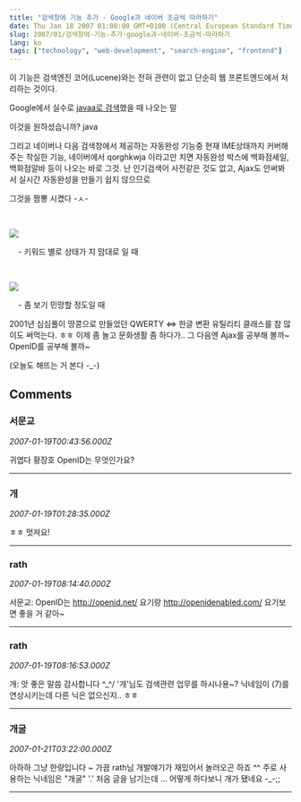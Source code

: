 ```yaml
---
title: "검색창에 기능 추가 - Google과 네이버 조금씩 따라하기"
date: Thu Jan 18 2007 01:00:00 GMT+0100 (Central European Standard Time)
slug: 2007/01/검색창에-기능-추가-google과-네이버-조금씩-따라하기
lang: ko
tags: ["technology", "web-development", "search-engine", "frontend"]
---
```


이 기능은 검색엔진 코어(Lucene)와는 전혀 관련이 없고 단순히 웹 프론트엔드에서 처리하는 것이다.

Google에서 실수로 [javaa로 검색](http://www.google.co.kr/search?hl=ko&q=javaa)했을 때 나오는 말

이것을 원하셨습니까? java

그리고 네이버나 다음 검색창에서 제공하는 자동완성 기능중 현재 IME상태까지 커버해주는 착실한 기능,
네이버에서 qorghkwja 이라고만 치면 자동완성 박스에 백화점세일, 백화점알바 등이 나오는 바로 그것. 
난 인기검색어 사전같은 것도 없고, Ajax도 안써봐서 실시간 자동완성을 만들기 쉽지 않으므로 

그것을 짬뽕 시켰다 -ㅅ-

    

![](/img/search_reform1.jpg)

    - 키워드 별로 상태가 지 맘대로 일 때 

    

![](/img/search_reform2.jpg)

    - 좀 보기 민망할 정도일 때 

2001년 심심풀이 땅콩으로 만들었던 QWERTY <=> 한글 변환 유틸리티 클래스를 참 많이도 써먹는다. ㅎㅎ
이제 좀 놀고 문화생활 좀 하다가.. 그 다음엔 Ajax를 공부해 볼까~ OpenID를 공부해 볼까~

(오늘도 해뜨는 거 본다 -_-)

## Comments

### 서문교
*2007-01-19T00:43:56.000Z*

귀엽다 황장호 OpenID는 무엇인가요?

---

### 개
*2007-01-19T01:28:35.000Z*

ㅎㅎ 멋져요!

---

### rath
*2007-01-19T08:14:40.000Z*

서문교: OpenID는 http://openid.net/ 요기랑 http://openidenabled.com/ 요기보면 좋을 거 같아~

---

### rath
*2007-01-19T08:16:53.000Z*

개: 앗 좋은 말씀 감사합니다 ^_^/ '개'님도 검색관련 업무를 하시나용~?
닉네임이 (7)를 연상시키는데 다른 닉은 없으신지.. ㅎㅎ

---

### 개굴
*2007-01-21T03:22:00.000Z*

아하하 그냥 한량입니다 ~ 
가끔 rath님 개발얘기가 재밌어서 놀러오곤 하죠 ^^
주로 사용하는 닉네임은 "개굴" '.' 처음 글을 남기는데 ... 어떻게 하다보니 개가 됐네요 -_-;;

---
